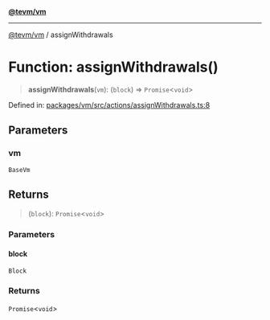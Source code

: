 [**@tevm/vm**](../README.md)

***

[@tevm/vm](../globals.md) / assignWithdrawals

# Function: assignWithdrawals()

> **assignWithdrawals**(`vm`): (`block`) => `Promise`\<`void`\>

Defined in: [packages/vm/src/actions/assignWithdrawals.ts:8](https://github.com/evmts/tevm-monorepo/blob/main/packages/vm/src/actions/assignWithdrawals.ts#L8)

## Parameters

### vm

`BaseVm`

## Returns

> (`block`): `Promise`\<`void`\>

### Parameters

#### block

`Block`

### Returns

`Promise`\<`void`\>
